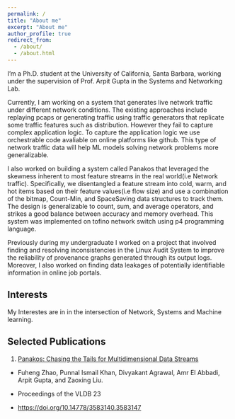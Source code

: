 ```yaml
---
permalink: /
title: "About me"
excerpt: "About me"
author_profile: true
redirect_from: 
  - /about/
  - /about.html
---
```


I’m a Ph.D. student at the University of California, Santa Barbara, working under the supervision of Prof. Arpit Gupta in the Systems and Networking Lab.

Currently, I am working on a system that generates live network traffic under different network conditions. The existing approaches include replaying pcaps or generating traffic using traffic generators that replicate some traffic features such as distribution. However they fail to capture complex application logic. To capture the application logic we use orchestrable code avaliable on online platforms like github. This type of network traffic data will help ML models solving network problems more generalizable.

I also worked on building a system called Panakos that leveraged the skewness inherent to most feature streams in the real world(i.e Network traffic). Specifically, we disentangled a feature stream into cold, warm, and hot items based on their feature values(i.e flow size) and use a combination of the bitmap, Count-Min, and SpaceSaving data structures to track them. The design is generalizable to count, sum, and average operators, and strikes a good balance between accuracy and memory overhead. This system was implemented on tofino network switch using p4 programming language. 

Previously during my undergraduate I worked on a project that involved finding and resolving inconsistencies in the Linux Audit System to improve the reliability of provenance graphs generated through its output logs. Moreover, I also worked on finding data leakages of potentially identifiable information in online job portals.

Interests
------
My Interestes are in in the intersection of Network, Systems and Machine learning.

Selected Publications
------
1. [Panakos: Chasing the Tails for Multidimensional Data Streams](https://doi.org/10.14778/3583140.3583147)

  - Fuheng Zhao, Punnal Ismail Khan, Divyakant Agrawal, Amr El Abbadi, Arpit Gupta, and Zaoxing Liu.

  - Proceedings of the VLDB 23

  - https://doi.org/10.14778/3583140.3583147

